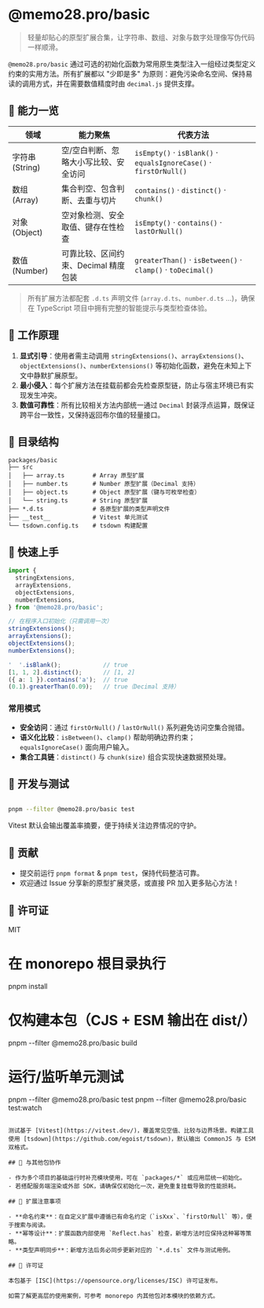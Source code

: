 # @memo28.pro/basic


> 轻量却贴心的原型扩展合集，让字符串、数组、对象与数字处理像写伪代码一样顺滑。


`@memo28.pro/basic` 通过可选的初始化函数为常用原生类型注入一组经过类型定义约束的实用方法。所有扩展都以 "少即是多" 为原则：避免污染命名空间、保持易读的调用方式，并在需要数值精度时由 `decimal.js` 提供支撑。

## 🎯 能力一览

| 领域        | 能力聚焦 | 代表方法 |
| ----------- | -------- | -------- |
| 字符串 (String) | 空/空白判断、忽略大小写比较、安全访问 | `isEmpty()` · `isBlank()` · `equalsIgnoreCase()` · `firstOrNull()` |
| 数组 (Array)    | 集合判空、包含判断、去重与切片       | `contains()` · `distinct()` · `chunk()` |
| 对象 (Object)   | 空对象检测、安全取值、键存在性检查   | `isEmpty()` · `contains()` · `lastOrNull()` |
| 数值 (Number)   | 可靠比较、区间约束、Decimal 精度包装 | `greaterThan()` · `isBetween()` · `clamp()` · `toDecimal()` |

> 所有扩展方法都配套 `.d.ts` 声明文件 (`array.d.ts`、`number.d.ts` …)，确保在 TypeScript 项目中拥有完整的智能提示与类型检查体验。

## 🧠 工作原理

1. **显式引导**：使用者需主动调用 `stringExtensions()`、`arrayExtensions()`、`objectExtensions()`、`numberExtensions()` 等初始化函数，避免在未知上下文中静默扩展原型。
2. **最小侵入**：每个扩展方法在挂载前都会先检查原型链，防止与宿主环境已有实现发生冲突。
3. **数值可靠性**：所有比较相关方法内部统一通过 `Decimal` 封装浮点运算，既保证跨平台一致性，又保持返回布尔值的轻量接口。

## 📁 目录结构

```
packages/basic
├── src
│   ├── array.ts        # Array 原型扩展
│   ├── number.ts       # Number 原型扩展（Decimal 支持）
│   ├── object.ts       # Object 原型扩展（键与可枚举检查）
│   └── string.ts       # String 原型扩展
├── *.d.ts              # 各原型扩展的类型声明文件
├── __test__            # Vitest 单元测试
└── tsdown.config.ts    # tsdown 构建配置
```

## 🚀 快速上手

```ts
import {
  stringExtensions,
  arrayExtensions,
  objectExtensions,
  numberExtensions,
} from '@memo28.pro/basic';

// 在程序入口初始化（只需调用一次）
stringExtensions();
arrayExtensions();
objectExtensions();
numberExtensions();

'  '.isBlank();            // true
[1, 1, 2].distinct();      // [1, 2]
({ a: 1 }).contains('a');  // true
(0.1).greaterThan(0.09);   // true（Decimal 支持）
```

### 常用模式

- **安全访问**：通过 `firstOrNull()` / `lastOrNull()` 系列避免访问空集合抛错。
- **语义化比较**：`isBetween()`、`clamp()` 帮助明确边界约束；`equalsIgnoreCase()` 面向用户输入。
- **集合工具链**：`distinct()` 与 `chunk(size)` 组合实现快速数据预处理。


## 🧪 开发与测试

```bash

pnpm --filter @memo28.pro/basic test
```

Vitest 默认会输出覆盖率摘要，便于持续关注边界情况的守护。

## 🤝 贡献

- 提交前运行 `pnpm format` & `pnpm test`，保持代码整洁可靠。
- 欢迎通过 Issue 分享新的原型扩展灵感，或直接 PR 加入更多贴心方法！

## 📄 许可证

MIT


# 在 monorepo 根目录执行
pnpm install

# 仅构建本包（CJS + ESM 输出在 dist/）
pnpm --filter @memo28.pro/basic build

# 运行/监听单元测试
pnpm --filter @memo28.pro/basic test
pnpm --filter @memo28.pro/basic test:watch
```

测试基于 [Vitest](https://vitest.dev/)，覆盖常见空值、比较与边界场景。构建工具使用 [tsdown](https://github.com/egoist/tsdown)，默认输出 CommonJS 与 ESM 双格式。

## 🔌 与其他包协作

- 作为多个项目的基础运行时补充模块使用，可在 `packages/*` 或应用层统一初始化。
- 若搭配服务端渲染或外部 SDK，请确保仅初始化一次，避免重复挂载导致的性能损耗。

## 🧱 扩展注意事项

- **命名约束**：在自定义扩展中遵循已有命名约定（`isXxx`、`firstOrNull` 等），便于搜索与阅读。
- **幂等设计**：扩展函数内部使用 `Reflect.has` 检查，新增方法时应保持这种幂等策略。
- **类型声明同步**：新增方法后务必同步更新对应的 `*.d.ts` 文件与测试用例。

## 📄 许可证

本包基于 [ISC](https://opensource.org/licenses/ISC) 许可证发布。

如需了解更高层的使用案例，可参考 monorepo 内其他包对本模块的依赖方式。

